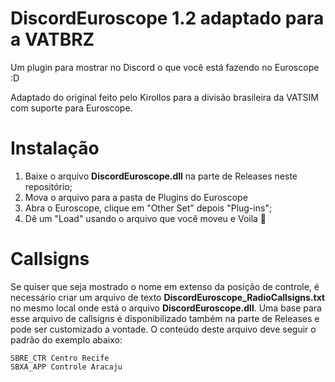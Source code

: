 # DiscordEuroscope 1.2 adaptado para a VATBRZ
Um plugin para mostrar no Discord o que você está fazendo no Euroscope :D 

Adaptado do original feito pelo Kirollos para a divisão brasileira da VATSIM com suporte para Euroscope.

# Instalação

1. Baixe o arquivo **DiscordEuroscope.dll** na parte de Releases neste repositório;
2. Mova o arquivo para a pasta de Plugins do Euroscope
3. Abra o Euroscope, clique em "Other Set" depois "Plug-ins";
4. Dê um "Load" usando o arquivo que você moveu e Voila 🎉

# Callsigns

Se quiser que seja mostrado o nome em extenso da posição de controle, é necessário criar um arquivo de texto **DiscordEuroscope_RadioCallsigns.txt** no mesmo local onde está o arquivo **DiscordEuroscope.dll**. Uma base para esse arquivo de callsigns é disponibilizado também na parte de Releases e pode ser customizado a vontade. O conteúdo deste arquivo deve seguir o padrão do exemplo abaixo:
```
SBRE_CTR Centro Recife
SBXA_APP Controle Aracaju
```
